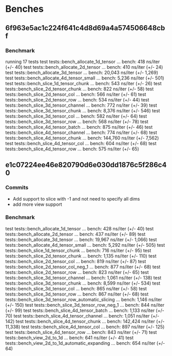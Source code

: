 # Benches

## 6f963e5ac1c224f641c4d8d69a4a574506648cbf

### Benchmark

running 17 tests
test tests::bench_allocate_1d_tensor ... bench: 418 ns/iter (+/- 40)
test tests::bench_allocate_2d_tensor ... bench: 410 ns/iter (+/- 24)
test tests::bench_allocate_3d_tensor ... bench: 20,043 ns/iter (+/- 1,269)
test tests::bench_allocate_4d_tensor_small ... bench: 5,236 ns/iter (+/- 501)
test tests::bench_slice_1d_tensor_chunk ... bench: 543 ns/iter (+/- 26)
test tests::bench_slice_2d_tensor_chunk ... bench: 822 ns/iter (+/- 58)
test tests::bench_slice_2d_tensor_col ... bench: 566 ns/iter (+/- 61)
test tests::bench_slice_2d_tensor_row ... bench: 534 ns/iter (+/- 44)
test tests::bench_slice_3d_tensor_channel ... bench: 772 ns/iter (+/- 39)
test tests::bench_slice_3d_tensor_chunk ... bench: 8,376 ns/iter (+/- 546)
test tests::bench_slice_3d_tensor_col ... bench: 582 ns/iter (+/- 64)
test tests::bench_slice_3d_tensor_row ... bench: 568 ns/iter (+/- 78)
test tests::bench_slice_4d_tensor_batch ... bench: 875 ns/iter (+/- 46)
test tests::bench_slice_4d_tensor_channel ... bench: 774 ns/iter (+/- 68)
test tests::bench_slice_4d_tensor_chunk ... bench: 144,760 ns/iter (+/- 7,562)
test tests::bench_slice_4d_tensor_col ... bench: 604 ns/iter (+/- 68)
test tests::bench_slice_4d_tensor_row ... bench: 575 ns/iter (+/- 65)

## e1c07224ee46e820790d6e030dd1876c5f286c40

### Commits

-   Add support to slice with -1 and not need to specify all dims
-   add more view support

### Benchmark

test tests::bench_allocate_1d_tensor ... bench: 428 ns/iter (+/- 40)
test tests::bench_allocate_2d_tensor ... bench: 437 ns/iter (+/- 89)
test tests::bench_allocate_3d_tensor ... bench: 19,967 ns/iter (+/- 1,066)
test tests::bench_allocate_4d_tensor_small ... bench: 5,292 ns/iter (+/- 505)
test tests::bench_slice_1d_tensor_chunk ... bench: 716 ns/iter (+/- 95)
test tests::bench_slice_2d_tensor_chunk ... bench: 1,135 ns/iter (+/- 110)
test tests::bench_slice_2d_tensor_col ... bench: 819 ns/iter (+/- 87)
test tests::bench_slice_2d_tensor_col_neg_1 ... bench: 877 ns/iter (+/- 68)
test tests::bench_slice_2d_tensor_row ... bench: 823 ns/iter (+/- 65)
test tests::bench_slice_3d_tensor_channel ... bench: 1,061 ns/iter (+/- 138)
test tests::bench_slice_3d_tensor_chunk ... bench: 8,599 ns/iter (+/- 534)
test tests::bench_slice_3d_tensor_col ... bench: 865 ns/iter (+/- 58)
test tests::bench_slice_3d_tensor_row ... bench: 867 ns/iter (+/- 68)
test tests::bench_slice_3d_tensor_row_automatic_slicing ... bench: 1,146 ns/iter (+/- 150)
test tests::bench_slice_3d_tensor_row_neg_1 ... bench: 844 ns/iter (+/- 99)
test tests::bench_slice_4d_tensor_batch ... bench: 1,133 ns/iter (+/- 70)
test tests::bench_slice_4d_tensor_channel ... bench: 1,051 ns/iter (+/- 142)
test tests::bench_slice_4d_tensor_chunk ... bench: 142,424 ns/iter (+/- 11,338)
test tests::bench_slice_4d_tensor_col ... bench: 897 ns/iter (+/- 125)
test tests::bench_slice_4d_tensor_row ... bench: 843 ns/iter (+/- 71)
test tests::bench_view_2d_to_1d ... bench: 641 ns/iter (+/- 41)
test tests::bench_view_2d_to_1d_automatic_expanding ... bench: 654 ns/iter (+/- 64)
